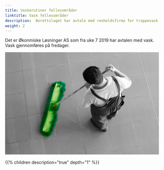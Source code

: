 ```yaml
---
title: Vaskerutiner fellesområder
linktitle: Vask fellesområder
description:  Borettslaget har avtale med renholdsfirma for trappevask og vask fellesområder som ganger.
weight: 2
---
```


Det er Økonmiske Løsninger AS som  fra uke 7 2019 har avtalen med vask. Vask gjennomføres på fredager.

![Vask](vask.png)

{{% children description="true" depth="1" %}}
